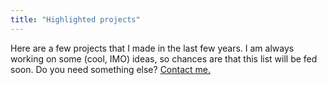 ```yaml
---
title: "Highlighted projects"
---
```

Here are a few projects that I made in the last few years. I am always working on some (cool, IMO) ideas, so chances are that this list will be fed soon. Do you need something else? [Contact me.](/contacts)